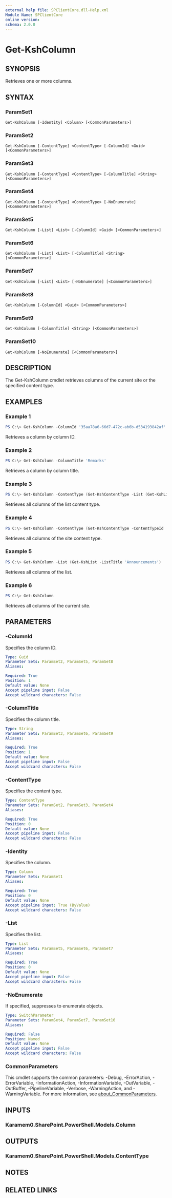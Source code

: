 ```yaml
---
external help file: SPClientCore.dll-Help.xml
Module Name: SPClientCore
online version:
schema: 2.0.0
---
```


# Get-KshColumn

## SYNOPSIS
Retrieves one or more columns.

## SYNTAX

### ParamSet1
```
Get-KshColumn [-Identity] <Column> [<CommonParameters>]
```

### ParamSet2
```
Get-KshColumn [-ContentType] <ContentType> [-ColumnId] <Guid> [<CommonParameters>]
```

### ParamSet3
```
Get-KshColumn [-ContentType] <ContentType> [-ColumnTitle] <String> [<CommonParameters>]
```

### ParamSet4
```
Get-KshColumn [-ContentType] <ContentType> [-NoEnumerate] [<CommonParameters>]
```

### ParamSet5
```
Get-KshColumn [-List] <List> [-ColumnId] <Guid> [<CommonParameters>]
```

### ParamSet6
```
Get-KshColumn [-List] <List> [-ColumnTitle] <String> [<CommonParameters>]
```

### ParamSet7
```
Get-KshColumn [-List] <List> [-NoEnumerate] [<CommonParameters>]
```

### ParamSet8
```
Get-KshColumn [-ColumnId] <Guid> [<CommonParameters>]
```

### ParamSet9
```
Get-KshColumn [-ColumnTitle] <String> [<CommonParameters>]
```

### ParamSet10
```
Get-KshColumn [-NoEnumerate] [<CommonParameters>]
```

## DESCRIPTION
The Get-KshColumn cmdlet retrieves columns of the current site or the specified content type.

## EXAMPLES

### Example 1
```powershell
PS C:\> Get-KshColumn -ColumnId '35aa78a6-66d7-472c-ab6b-d534193842af'
```

Retrieves a column by column ID.

### Example 2
```powershell
PS C:\> Get-KshColumn -ColumnTitle 'Remarks'
```

Retrieves a column by column title.

### Example 3
```powershell
PS C:\> Get-KshColumn -ContentType (Get-KshContentType -List (Get-KshList -ListTitle 'Announcements') -ContentTypeId '0x0100EFB1758564C77D448177233D1199B912000A210B1C5CBC634C849328008B1CC306')
```

Retrieves all columns of the list content type.

### Example 4
```powershell
PS C:\> Get-KshColumn -ContentType (Get-KshContentType -ContentTypeId '0x0100EFB1758564C77D448177233D1199B912')
```

Retrieves all columns of the site content type.

### Example 5
```powershell
PS C:\> Get-KshColumn -List (Get-KshList -ListTitle 'Announcements')
```

Retrieves all columns of the list.

### Example 6
```powershell
PS C:\> Get-KshColumn
```

Retrieves all columns of the current site.

## PARAMETERS

### -ColumnId
Specifies the column ID.

```yaml
Type: Guid
Parameter Sets: ParamSet2, ParamSet5, ParamSet8
Aliases:

Required: True
Position: 1
Default value: None
Accept pipeline input: False
Accept wildcard characters: False
```

### -ColumnTitle
Specifies the column title.

```yaml
Type: String
Parameter Sets: ParamSet3, ParamSet6, ParamSet9
Aliases:

Required: True
Position: 1
Default value: None
Accept pipeline input: False
Accept wildcard characters: False
```

### -ContentType
Specifies the content type.

```yaml
Type: ContentType
Parameter Sets: ParamSet2, ParamSet3, ParamSet4
Aliases:

Required: True
Position: 0
Default value: None
Accept pipeline input: False
Accept wildcard characters: False
```

### -Identity
Specifies the column.

```yaml
Type: Column
Parameter Sets: ParamSet1
Aliases:

Required: True
Position: 0
Default value: None
Accept pipeline input: True (ByValue)
Accept wildcard characters: False
```

### -List
Specifies the list.

```yaml
Type: List
Parameter Sets: ParamSet5, ParamSet6, ParamSet7
Aliases:

Required: True
Position: 0
Default value: None
Accept pipeline input: False
Accept wildcard characters: False
```

### -NoEnumerate
If specified, suppresses to enumerate objects.

```yaml
Type: SwitchParameter
Parameter Sets: ParamSet4, ParamSet7, ParamSet10
Aliases:

Required: False
Position: Named
Default value: None
Accept pipeline input: False
Accept wildcard characters: False
```

### CommonParameters
This cmdlet supports the common parameters: -Debug, -ErrorAction, -ErrorVariable, -InformationAction, -InformationVariable, -OutVariable, -OutBuffer, -PipelineVariable, -Verbose, -WarningAction, and -WarningVariable. For more information, see [about_CommonParameters](http://go.microsoft.com/fwlink/?LinkID=113216).

## INPUTS

### Karamem0.SharePoint.PowerShell.Models.Column

## OUTPUTS

### Karamem0.SharePoint.PowerShell.Models.ContentType

## NOTES

## RELATED LINKS
